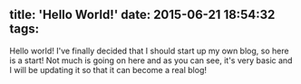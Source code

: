 title: 'Hello World!'
date: 2015-06-21 18:54:32
tags:
---
Hello world! I've finally decided that I should start up my own blog, so here is a start! Not much is going on here and as you can see, it's very basic and I will be updating it so that it can become a real blog!